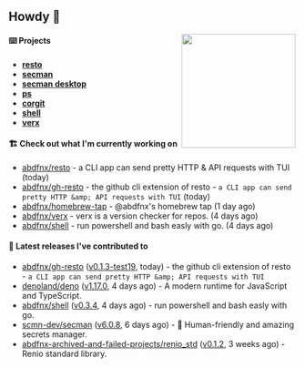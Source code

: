 ## Howdy 👋

<img align="right" src="https://github.com/abdfnx.png" width="200">

#### ⌨️ Projects

- [**resto**](https://github.com/abdfnx/resto)
- [**secman**](https://github.com/scmn-dev/secman)
- [**secman desktop**](https://github.com/scmn-dev/desktop)
- [**ps**](https://github.com/scmn-dev/ps)
- [**corgit**](https://github.com/abdfnx/corgit)
- [**shell**](https://github.com/abdfnx/shell)
- [**verx**](https://github.com/abdfnx/verx)

#### 🏗️ Check out what I'm currently working on


- [abdfnx/resto](https://github.com/abdfnx/resto) - a CLI app can send pretty HTTP &amp; API requests with TUI (today)
- [abdfnx/gh-resto](https://github.com/abdfnx/gh-resto) - the github cli extension of resto - `a CLI app can send pretty HTTP &amp; API requests with TUI` (today)
- [abdfnx/homebrew-tap](https://github.com/abdfnx/homebrew-tap) - @abdfnx&#39;s homebrew tap (1 day ago)
- [abdfnx/verx](https://github.com/abdfnx/verx) - verx is a version checker for repos. (4 days ago)
- [abdfnx/shell](https://github.com/abdfnx/shell) - run powershell and bash easly with go. (4 days ago)

#### 🔭 Latest releases I've contributed to

- [abdfnx/gh-resto](https://github.com/abdfnx/gh-resto) ([v0.1.3-test19](https://github.com/abdfnx/gh-resto/releases/tag/v0.1.3-test19), today) - the github cli extension of resto - `a CLI app can send pretty HTTP &amp; API requests with TUI`
- [denoland/deno](https://github.com/denoland/deno) ([v1.17.0](https://github.com/denoland/deno/releases/tag/v1.17.0), 4 days ago) - A modern runtime for JavaScript and TypeScript.
- [abdfnx/shell](https://github.com/abdfnx/shell) ([v0.3.4](https://github.com/abdfnx/shell/releases/tag/v0.3.4), 4 days ago) - run powershell and bash easly with go.
- [scmn-dev/secman](https://github.com/scmn-dev/secman) ([v6.0.8](https://github.com/scmn-dev/secman/releases/tag/v6.0.8), 6 days ago) - 👊 Human-friendly and amazing secrets manager.
- [abdfnx-archived-and-failed-projects/renio_std](https://github.com/abdfnx-archived-and-failed-projects/renio_std) ([v0.1.2](https://github.com/abdfnx-archived-and-failed-projects/renio_std/releases/tag/v0.1.2), 3 weeks ago) - Renio standard library.
